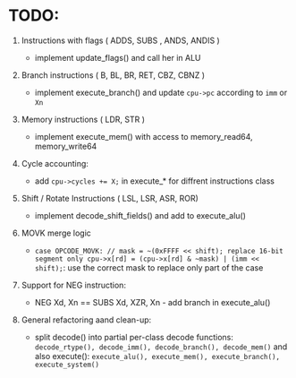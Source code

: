  # TODO:
 
1. Instructions with flags ( ADDS, SUBS , ANDS, ANDIS )
    - implement update_flags() and call her in ALU

2. Branch instructions ( B, BL, BR, RET, CBZ, CBNZ )
    - implement execute_branch() and update `cpu->pc` according to `imm` or `Xn`

3. Memory instructions ( LDR, STR )
    - implement execute_mem() with access to memory_read64, memory_write64

4. Cycle accounting:
    - add `cpu->cycles += X;` in execute_* for diffrent instructions class

5. Shift / Rotate Instructions ( LSL, LSR, ASR, ROR)
    - implement decode_shift_fields() and add to execute_alu()
 
6. MOVK merge logic
    - `case OPCODE_MOVK:
    // mask = ~(0xFFFF << shift); replace 16-bit segment only
    cpu->x[rd] = (cpu->x[rd] & ~mask) | (imm << shift);`: use the correct mask to replace only part of the case

7. Support for NEG instruction:
    - NEG Xd, Xn == SUBS Xd, XZR, Xn - add branch in execute_alu()

8. General refactoring aand clean-up:
    - split decode() into partial per-class decode functions: `decode_rtype(), decode_imm(), decode_branch(), decode_mem()` and also execute(): `execute_alu(), execute_mem(), execute_branch(), execute_system()
`

